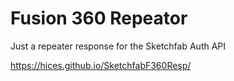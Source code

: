 # Fusion 360 Repeator
Just a repeater response for the Sketchfab Auth API

https://hices.github.io/SketchfabF360Resp/
